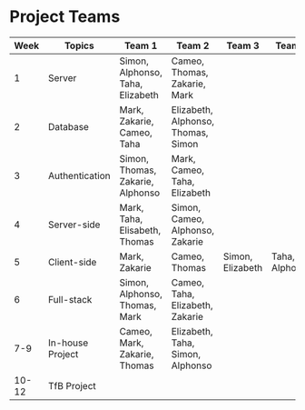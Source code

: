 # Project Teams

| Week  | Topics           | Team 1                            | Team 2                             | Team 3           | Team 4           |
| ----- | ---------------- | --------------------------------- | ---------------------------------- | ---------------- | ---------------- |
| 1     | Server           | Simon, Alphonso, Taha, Elizabeth  | Cameo, Thomas, Zakarie, Mark       |                  |                  |
| 2     | Database         | Mark, Zakarie, Cameo, Taha        | Elizabeth, Alphonso, Thomas, Simon |                  |                  |
| 3     | Authentication   | Simon, Thomas, Zakarie, Alphonso  | Mark, Cameo, Taha, Elizabeth       |                  |                  |
| 4     | Server-side      | Mark, Taha, Elisabeth, Thomas     | Simon, Cameo, Alphonso, Zakarie    |                  |                  |
| 5     | Client-side      | Mark, Zakarie                     | Cameo, Thomas                      | Simon, Elizabeth | Taha, Alphonso   |
| 6     | Full-stack       | Simon, Alphonso, Thomas, Mark     | Cameo, Taha, Elizabeth, Zakarie    |                  |                  |
| 7-9   | In-house Project | Cameo, Mark, Zakarie, Thomas      | Elizabeth, Taha, Simon, Alphonso   |                  |                  |
| 10-12 | TfB Project      |                                   |                                    |                  |                  |
